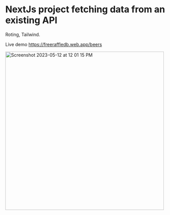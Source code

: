 # NextJs project fetching data from an existing API

Roting, Tailwind.

Live demo 
https://freeraffledb.web.app/beers


<img width="495" alt="Screenshot 2023-05-12 at 12 01 15 PM" src="https://github.com/camilasandovals/my-first-next/assets/83136741/5efe05f7-9ca2-431a-8630-ed2b2acc28e8">
</br>

